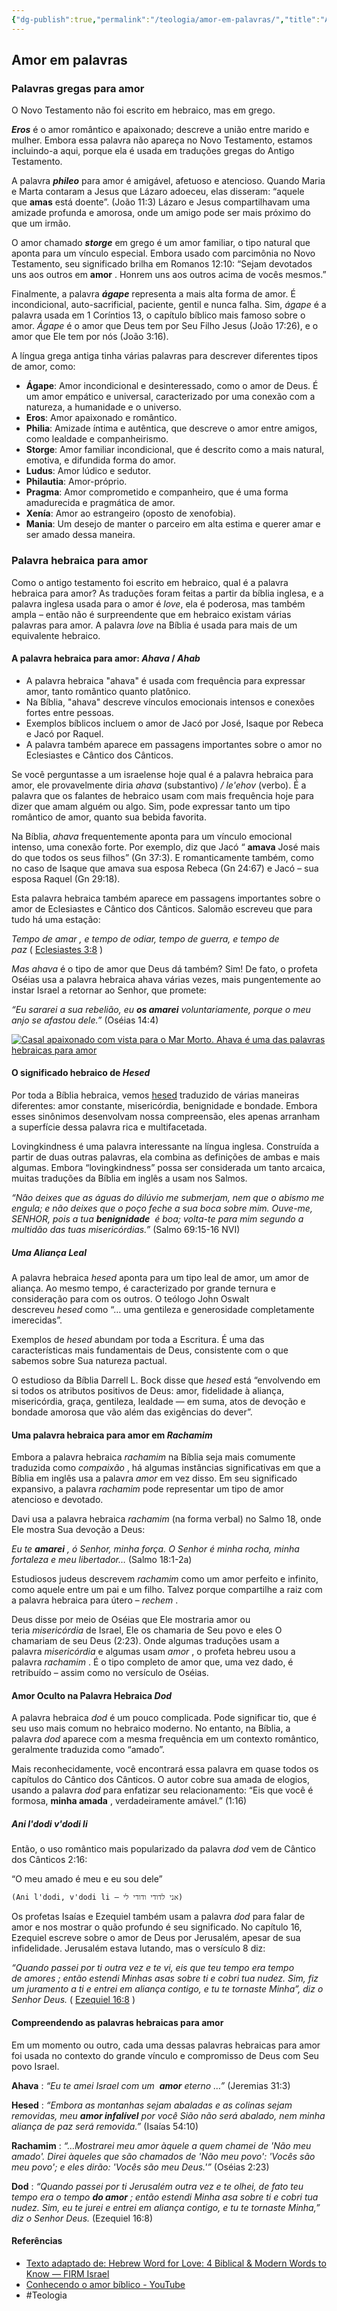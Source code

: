 ```yaml
---
{"dg-publish":true,"permalink":"/teologia/amor-em-palavras/","title":"Amor em palavras","metatags":{"description":"Como a palavra bíblica amor foi traduzida a partir do grego, hebraico e latim"}}
---
```



## Amor em palavras

### **Palavras gregas para amor**

O Novo Testamento não foi escrito em hebraico, mas em grego. 

**_Eros_** é o amor romântico e apaixonado; descreve a união entre marido e mulher. Embora essa palavra não apareça no Novo Testamento, estamos incluindo-a aqui, porque ela é usada em traduções gregas do Antigo Testamento.

A palavra **_phileo_** para amor é amigável, afetuoso e atencioso. Quando Maria e Marta contaram a Jesus que Lázaro adoeceu, elas disseram: “aquele que **amas** está doente”. (João 11:3) Lázaro e Jesus compartilhavam uma amizade profunda e amorosa, onde um amigo pode ser mais próximo do que um irmão. 

O amor chamado **_storge_** em grego é um amor familiar, o tipo natural que aponta para um vínculo especial. Embora usado com parcimônia no Novo Testamento, seu significado brilha em Romanos 12:10: “Sejam devotados uns aos outros em **amor** . Honrem uns aos outros acima de vocês mesmos.”

Finalmente, a palavra **_ágape_** representa a mais alta forma de amor. É incondicional, auto-sacrificial, paciente, gentil e nunca falha. Sim, _ágape_ é a palavra usada em 1 Coríntios 13, o capítulo bíblico mais famoso sobre o amor. _Ágape_ é o amor que Deus tem por Seu Filho Jesus (João 17:26), e o amor que Ele tem por nós (João 3:16).

A língua grega antiga tinha várias palavras para descrever diferentes tipos de amor, como:

- **Ágape**: Amor incondicional e desinteressado, como o amor de Deus. É um amor empático e universal, caracterizado por uma conexão com a natureza, a humanidade e o universo. 
- **Eros**: Amor apaixonado e romântico. 
- **Philia**: Amizade íntima e autêntica, que descreve o amor entre amigos, como lealdade e companheirismo. 
- **Storge**: Amor familiar incondicional, que é descrito como a mais natural, emotiva, e difundida forma do amor. 
- **Ludus**: Amor lúdico e sedutor. 
- **Philautia**: Amor-próprio. 
- **Pragma**: Amor comprometido e companheiro, que é uma forma amadurecida e pragmática de amor. 
- **Xenía**: Amor ao estrangeiro (oposto de xenofobia). 
- **Mania**: Um desejo de manter o parceiro em alta estima e querer amar e ser amado dessa maneira.

### **Palavra hebraica para amor**

Como o antigo testamento foi escrito em hebraico, qual é a palavra hebraica para amor? As traduções foram feitas a partir da bíblia inglesa, e a palavra inglesa usada para o amor é _love_, ela é poderosa, mas também ampla – então não é surpreendente que em hebraico existam várias palavras para amor. A palavra _love_ na Bíblia é usada para mais de um equivalente hebraico.

#### **A palavra hebraica para amor: _Ahava_ / _Ahab_**

- A palavra hebraica "ahava" é usada com frequência para expressar amor, tanto romântico quanto platônico.
- Na Bíblia, "ahava" descreve vínculos emocionais intensos e conexões fortes entre pessoas.
- Exemplos bíblicos incluem o amor de Jacó por José, Isaque por Rebeca e Jacó por Raquel.
- A palavra também aparece em passagens importantes sobre o amor no Eclesiastes e Cântico dos Cânticos.

Se você perguntasse a um israelense hoje qual é a palavra hebraica para amor, ele provavelmente diria _ahava_ (substantivo) _/ le'ehov_ (verbo). É a palavra que os falantes de hebraico usam com mais frequência hoje para dizer que amam alguém ou algo. Sim, pode expressar tanto um tipo romântico de amor, quanto sua bebida favorita. 

Na Bíblia, _ahava_ frequentemente aponta para um vínculo emocional intenso, uma conexão forte. Por exemplo, diz que Jacó “ **amava** José mais do que todos os seus filhos” (Gn 37:3). E romanticamente também, como no caso de Isaque que amava sua esposa Rebeca (Gn 24:67) e Jacó – sua esposa Raquel (Gn 29:18). 

Esta palavra hebraica também aparece em passagens importantes sobre o amor de Eclesiastes e Cântico dos Cânticos. Salomão escreveu que para tudo há uma estação:

_Tempo _de amar_ , e tempo de odiar, tempo de guerra, e tempo de paz_ ( [Eclesiastes 3:8](https://biblehub.com/ecclesiastes/3-8.htm) ) 

_Mas ahava_ é o tipo de amor que Deus dá também? Sim! De fato, o profeta Oséias usa a palavra hebraica ahava várias vezes, mais pungentemente ao instar Israel a retornar ao Senhor, que promete:

_“Eu sararei a sua rebelião, eu_ **_os amarei_** _voluntariamente, porque o meu anjo se afastou dele.”_ (Oséias 14:4)

[![Casal apaixonado com vista para o Mar Morto. Ahava é uma das palavras hebraicas para amor](https://firmisrael.org/wp-content/uploads/2023/12/AdobeStock_73095920-1024x683.jpeg)](https://firmisrael.org/wp-content/uploads/2023/12/AdobeStock_73095920-scaled.jpeg)

#### **O significado hebraico de _Hesed_**

Por toda a Bíblia hebraica, vemos [hesed](https://firmisrael.org/learn/the-meaning-of-hesed-hebrew-for-love/) traduzido de várias maneiras diferentes: amor constante, misericórdia, benignidade e bondade. Embora esses sinônimos desenvolvam nossa compreensão, eles apenas arranham a superfície dessa palavra rica e multifacetada.

Lovingkindness é uma palavra interessante na língua inglesa. Construída a partir de duas outras palavras, ela combina as definições de ambas e mais algumas. Embora “lovingkindness” possa ser considerada um tanto arcaica, muitas traduções da Bíblia em inglês a usam nos Salmos. 

_“Não deixes que as águas do dilúvio me submerjam, nem que o abismo me engula; e não deixes que o poço feche a sua boca sobre mim. Ouve-me, SENHOR, pois a tua_ **_benignidade_**  _é boa; volta-te para mim segundo a multidão das tuas misericórdias.”_ (Salmo 69:15-16 NVI)

##### Uma Aliança Leal

A palavra hebraica _hesed_ aponta para um tipo leal de amor, um amor de aliança. Ao mesmo tempo, é caracterizado por grande ternura e consideração para com os outros. O teólogo John Oswalt descreveu _hesed_ como “… uma gentileza e generosidade completamente imerecidas”.

Exemplos de _hesed_ abundam por toda a Escritura. É uma das características mais fundamentais de Deus, consistente com o que sabemos sobre Sua natureza pactual. 

O estudioso da Bíblia Darrell L. Bock disse que _hesed_ está “envolvendo em si todos os atributos positivos de Deus: amor, fidelidade à aliança, misericórdia, graça, gentileza, lealdade — em suma, atos de devoção e bondade amorosa que vão além das exigências do dever”.

#### **Uma palavra hebraica para amor em _Rachamim_**

Embora a palavra hebraica _rachamim_ na Bíblia seja mais comumente traduzida como _compaixão_ , há algumas instâncias significativas em que a Bíblia em inglês usa a palavra _amor_ em vez disso. Em seu significado expansivo, a palavra _rachamim_ pode representar um tipo de amor atencioso e devotado. 

Davi usa a palavra hebraica _rachamim_ (na forma verbal) no Salmo 18, onde Ele mostra Sua devoção a Deus:

_Eu te_ **_amarei_** _, ó Senhor, minha força. O Senhor é minha rocha, minha fortaleza e meu libertador…_ (Salmo 18:1-2a)

Estudiosos judeus descrevem _rachamim_ como um amor perfeito e infinito, como aquele entre um pai e um filho. Talvez porque compartilhe a raiz com a palavra hebraica para útero – _rechem_ .

Deus disse por meio de Oséias que Ele mostraria amor ou teria _misericórdia_ de Israel, Ele os chamaria de Seu povo e eles O chamariam de seu Deus (2:23). Onde algumas traduções usam a palavra _misericórdia_ e algumas usam _amor_ , o profeta hebreu usou a palavra _rachamim_ . É o tipo completo de amor que, uma vez dado, é retribuído – assim como no versículo de Oséias.

#### **Amor Oculto na Palavra Hebraica _Dod_**

A palavra hebraica _dod_ é um pouco complicada. Pode significar tio, que é seu uso mais comum no hebraico moderno. No entanto, na Bíblia, a palavra _dod_ aparece com a mesma frequência em um contexto romântico, geralmente traduzida como “amado”. 

Mais reconhecidamente, você encontrará essa palavra em quase todos os capítulos do Cântico dos Cânticos. O autor cobre sua amada de elogios, usando a palavra _dod_ para enfatizar seu relacionamento: “Eis que você é formosa, **minha amada** , verdadeiramente amável.” (1:16) 

##### _Ani l'dodi v'dodi li_

Então, o uso romântico mais popularizado da palavra _dod_ vem de Cântico dos Cânticos 2:16:

“O meu amado é meu e eu sou dele”

`(Ani l'dodi, v'dodi li – אני לדודי ודודי לי)`

Os profetas Isaías e Ezequiel também usam a palavra _dod_ para falar de amor e nos mostrar o quão profundo é seu significado. No capítulo 16, Ezequiel escreve sobre o amor de Deus por Jerusalém, apesar de sua infidelidade. Jerusalém estava lutando, mas o versículo 8 diz:

_“Quando passei por ti outra vez e te vi, eis que teu tempo era tempo de _amores_ ; então estendi Minhas asas sobre ti e cobri tua nudez. Sim, fiz um juramento a ti e entrei em aliança contigo, e tu te tornaste Minha”, diz o Senhor Deus._ ( [Ezequiel 16:8](https://biblehub.com/ezekiel/16-8.htm) )

#### **Compreendendo as palavras hebraicas para amor**

Em um momento ou outro, cada uma dessas palavras hebraicas para amor foi usada no contexto do grande vínculo e compromisso de Deus com Seu povo Israel. 

**Ahava** : _“Eu te amei Israel com um_  **_amor_** _eterno …”_ (Jeremias 31:3)

**Hesed** : _“Embora as montanhas sejam abaladas e as colinas sejam removidas, meu_ **_amor infalível_** _por você Sião não será abalado, nem minha aliança de paz será removida.”_ (Isaías 54:10)

**Rachamim** : _“…Mostrarei _meu amor_ àquele a quem chamei de 'Não meu amado'. Direi àqueles que são chamados de 'Não meu povo': 'Vocês são meu povo'; e eles dirão: 'Vocês são meu Deus.'”_ (Oséias 2:23)

**Dod** : _“Quando passei por ti Jerusalém outra vez e te olhei, de fato teu tempo era o tempo_ **_do amor_** _; então estendi Minha asa sobre ti e cobri tua nudez. Sim, eu te jurei e entrei em aliança contigo, e tu te tornaste Minha,” diz o Senhor Deus._ (Ezequiel 16:8)

#### Referências

- [Texto adaptado de: Hebrew Word for Love: 4 Biblical & Modern Words to Know — FIRM Israel](https://firmisrael.org/learn/hebrew-word-for-love-4-biblical-and-modern-hebrew-words-to-know/)
- [Conhecendo o amor bíblico - YouTube](https://www.youtube.com/watch?v=pDLEZjlk6Ig&list=PLfGUiQzB80EBOgPEglXeFVuhdwbTBbJDx&index=1)
- #Teologia
